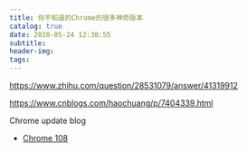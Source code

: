 ```yaml
---
title: 你不知道的Chrome的很多神奇版本
catalog: true
date: 2020-05-24 12:38:55
subtitle:
header-img:
tags:
---
```



https://www.zhihu.com/question/28531079/answer/41319912

https://www.cnblogs.com/haochuang/p/7404339.html

Chrome update blog
- [Chrome 108](https://developer.chrome.com/blog/new-in-devtools-108/?utm_source=devtools#recorder)